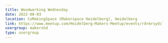 ```yaml
---
title: Woodworking Wednesday
date: 2022-08-03
location: CoMakingSpace (Makerspace Heidelberg), Heidelberg
link: https://www.meetup.com/Heidelberg-Makers-Meetup/events/rdrmrsydclbfb/
usergroup: makershd
type: usergroup
---
```

